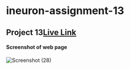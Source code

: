 


#  ineuron-assignment-13
## Project 13[Live Link](https://jagtapnimisha2.github.io/ineuron-assignment--13/)


#### Screenshot of web page


![Screenshot (28)](https://user-images.githubusercontent.com/120504401/217290707-bcc8836a-8c79-4c25-8e79-633ea71b5b75.png)
